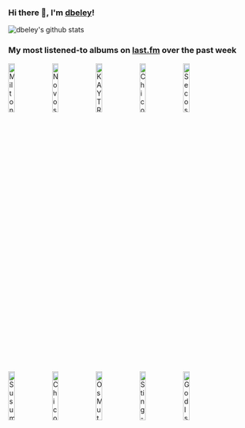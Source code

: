 ### Hi there 👋, I'm [dbeley](https://dbeley.ovh/en)!

![dbeley's github stats](https://github-readme-stats.vercel.app/api?username=dbeley)

### My most listened-to albums on [last.fm](https://www.last.fm/user/d_beley) over the past week

[<img src='https://lastfm.freetls.fastly.net/i/u/300x300/68e7292a62d24e4b1ea9972d87cb2272.jpg' width='16%' height='16%' alt='Milton Nascimento & Lô Borges - Clube Da Esquina'>](https://www.last.fm/music/milton%2bnascimento%2b%2526%2bl%25c3%25b4%2bborges/clube%2bda%2besquina)&nbsp;
[<img src='https://lastfm.freetls.fastly.net/i/u/300x300/04e10daff3151613e3245811c166b425.jpg' width='16%' height='16%' alt='Novos Baianos - Acabou Chorare'>](https://www.last.fm/music/novos%2bbaianos/acabou%2bchorare)&nbsp;
[<img src='https://lastfm.freetls.fastly.net/i/u/300x300/bd7b76156eb091bc81e505e742d30e91.png' width='16%' height='16%' alt='KAYTRANADA - 99.9%'>](https://www.last.fm/music/kaytranada/99.9%2525)&nbsp;
[<img src='https://lastfm.freetls.fastly.net/i/u/300x300/b47929a57fc4a51fd2e4b2569af7899f.png' width='16%' height='16%' alt='Chico Buarque - Construção'>](https://www.last.fm/music/chico%2bbuarque/constru%25c3%25a7%25c3%25a3o)&nbsp;
[<img src='https://lastfm.freetls.fastly.net/i/u/300x300/1f4a46a1f8fbd7cac670daf4daa14f55.jpg' width='16%' height='16%' alt='Secos & Molhados - Secos & Molhados'>](https://www.last.fm/music/secos%2b%2526%2bmolhados/secos%2b%2526%2bmolhados)&nbsp;
<br>
[<img src='https://lastfm.freetls.fastly.net/i/u/300x300/954ccffca43551bbcd3991f92dd49a1a.png' width='16%' height='16%' alt='Susumu Yokota - Symbol'>](https://www.last.fm/music/susumu%2byokota/symbol)&nbsp;
[<img src='https://lastfm.freetls.fastly.net/i/u/300x300/e7ed1800de8ac7131dd28640753506ef.jpg' width='16%' height='16%' alt='Chico Buarque - Chico Buarque'>](https://www.last.fm/music/chico%2bbuarque/chico%2bbuarque)&nbsp;
[<img src='https://lastfm.freetls.fastly.net/i/u/300x300/ddff2c7f6288a60473943649f0b9eb9e.png' width='16%' height='16%' alt='Os Mutantes - Os Mutantes'>](https://www.last.fm/music/os%2bmutantes/os%2bmutantes)&nbsp;
[<img src='https://lastfm.freetls.fastly.net/i/u/300x300/b0fc63d436aeb3ba7c4f49c247accf31.jpg' width='16%' height='16%' alt='Sting - Ten Summoners Tales'>](https://www.last.fm/music/sting/ten%2bsummoner%2527s%2btales)&nbsp;
[<img src='https://lastfm.freetls.fastly.net/i/u/300x300/9202ec08a72ec2fb9cf84fdcad61b37b.jpg' width='16%' height='16%' alt='God Is an Astronaut - All Is Violent, All Is Bright'>](https://www.last.fm/music/god%2bis%2ban%2bastronaut/all%2bis%2bviolent%252c%2ball%2bis%2bbright)&nbsp;
<br>
